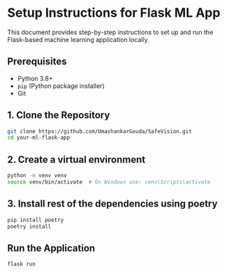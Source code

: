 # Setup Instructions for Flask ML App

This document provides step-by-step instructions to set up and run the Flask-based machine learning application locally.

## Prerequisites

- Python 3.8+
- `pip` (Python package installer)
- Git

## 1. Clone the Repository

```bash
git clone https://github.com/UmashankarGouda/SafeVision.git
cd your-ml-flask-app
```

## 2. Create a virtual environment

```bash
python -m venv venv
source venv/bin/activate  # On Windows use: venv\Scripts\activate
```

## 3. Install rest of the dependencies using poetry

```bash
pip install poetry
poetry install
```

## Run the Application

```
flask run
```
